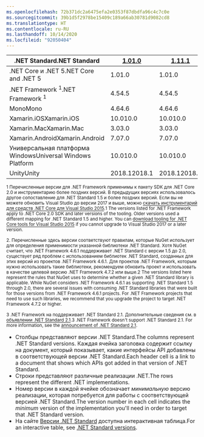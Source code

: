 ```yaml
---
ms.openlocfilehash: 72b371dc2a6475efa2e0353f87dbdfa96c4c7c0e
ms.sourcegitcommit: 39b1d5f2978be15409c189a66ab30781d9082cd8
ms.translationtype: HT
ms.contentlocale: ru-RU
ms.lasthandoff: 10/14/2020
ms.locfileid: "92050404"
---
```

| <span data-ttu-id="3573a-101">.NET Standard</span><span class="sxs-lookup"><span data-stu-id="3573a-101">.NET Standard</span></span>              | <span data-ttu-id="3573a-102">[1.0]</span><span class="sxs-lookup"><span data-stu-id="3573a-102">[1.0]</span></span>  | <span data-ttu-id="3573a-103">[1.1]</span><span class="sxs-lookup"><span data-stu-id="3573a-103">[1.1]</span></span>  | <span data-ttu-id="3573a-104">[1.2]</span><span class="sxs-lookup"><span data-stu-id="3573a-104">[1.2]</span></span> | <span data-ttu-id="3573a-105">[1.3]</span><span class="sxs-lookup"><span data-stu-id="3573a-105">[1.3]</span></span> | <span data-ttu-id="3573a-106">[1.4]</span><span class="sxs-lookup"><span data-stu-id="3573a-106">[1.4]</span></span> | <span data-ttu-id="3573a-107">[1.5]</span><span class="sxs-lookup"><span data-stu-id="3573a-107">[1.5]</span></span>              | <span data-ttu-id="3573a-108">[1.6]</span><span class="sxs-lookup"><span data-stu-id="3573a-108">[1.6]</span></span>              | <span data-ttu-id="3573a-109">[2.0]</span><span class="sxs-lookup"><span data-stu-id="3573a-109">[2.0]</span></span>               | <span data-ttu-id="3573a-110">[2.1]</span><span class="sxs-lookup"><span data-stu-id="3573a-110">[2.1]</span></span> |
|----------------------------|--------|--------|-------|-------|-------|--------------------|--------------------|---------------------|---------------------
| <span data-ttu-id="3573a-111">.NET Core и .NET 5</span><span class="sxs-lookup"><span data-stu-id="3573a-111">.NET Core and .NET 5</span></span>       | <span data-ttu-id="3573a-112">1.0</span><span class="sxs-lookup"><span data-stu-id="3573a-112">1.0</span></span>    | <span data-ttu-id="3573a-113">1.0</span><span class="sxs-lookup"><span data-stu-id="3573a-113">1.0</span></span>    | <span data-ttu-id="3573a-114">1.0</span><span class="sxs-lookup"><span data-stu-id="3573a-114">1.0</span></span>   | <span data-ttu-id="3573a-115">1.0</span><span class="sxs-lookup"><span data-stu-id="3573a-115">1.0</span></span>   | <span data-ttu-id="3573a-116">1.0</span><span class="sxs-lookup"><span data-stu-id="3573a-116">1.0</span></span>   | <span data-ttu-id="3573a-117">1.0</span><span class="sxs-lookup"><span data-stu-id="3573a-117">1.0</span></span>                | <span data-ttu-id="3573a-118">1.0</span><span class="sxs-lookup"><span data-stu-id="3573a-118">1.0</span></span>                | <span data-ttu-id="3573a-119">2.0</span><span class="sxs-lookup"><span data-stu-id="3573a-119">2.0</span></span>                 | <span data-ttu-id="3573a-120">3.0</span><span class="sxs-lookup"><span data-stu-id="3573a-120">3.0</span></span> |
| <span data-ttu-id="3573a-121">.NET Framework <sup>1</sup></span><span class="sxs-lookup"><span data-stu-id="3573a-121">.NET Framework <sup>1</sup></span></span>| <span data-ttu-id="3573a-122">4.5</span><span class="sxs-lookup"><span data-stu-id="3573a-122">4.5</span></span>    | <span data-ttu-id="3573a-123">4.5</span><span class="sxs-lookup"><span data-stu-id="3573a-123">4.5</span></span>    | <span data-ttu-id="3573a-124">4.5.1</span><span class="sxs-lookup"><span data-stu-id="3573a-124">4.5.1</span></span> | <span data-ttu-id="3573a-125">4.6</span><span class="sxs-lookup"><span data-stu-id="3573a-125">4.6</span></span>   | <span data-ttu-id="3573a-126">4.6.1</span><span class="sxs-lookup"><span data-stu-id="3573a-126">4.6.1</span></span> | <span data-ttu-id="3573a-127">4.6.1<sup>2</sup></span><span class="sxs-lookup"><span data-stu-id="3573a-127">4.6.1 <sup>2</sup></span></span> | <span data-ttu-id="3573a-128">4.6.1<sup>2</sup></span><span class="sxs-lookup"><span data-stu-id="3573a-128">4.6.1 <sup>2</sup></span></span> | <span data-ttu-id="3573a-129">4.6.1<sup>2</sup></span><span class="sxs-lookup"><span data-stu-id="3573a-129">4.6.1 <sup>2</sup></span></span>  | <span data-ttu-id="3573a-130">N/A<sup>3</sup></span><span class="sxs-lookup"><span data-stu-id="3573a-130">N/A<sup>3</sup></span></span> |
| <span data-ttu-id="3573a-131">Mono</span><span class="sxs-lookup"><span data-stu-id="3573a-131">Mono</span></span>                       | <span data-ttu-id="3573a-132">4.6</span><span class="sxs-lookup"><span data-stu-id="3573a-132">4.6</span></span>    | <span data-ttu-id="3573a-133">4.6</span><span class="sxs-lookup"><span data-stu-id="3573a-133">4.6</span></span>    | <span data-ttu-id="3573a-134">4.6</span><span class="sxs-lookup"><span data-stu-id="3573a-134">4.6</span></span>   | <span data-ttu-id="3573a-135">4.6</span><span class="sxs-lookup"><span data-stu-id="3573a-135">4.6</span></span>   | <span data-ttu-id="3573a-136">4.6</span><span class="sxs-lookup"><span data-stu-id="3573a-136">4.6</span></span>   | <span data-ttu-id="3573a-137">4.6</span><span class="sxs-lookup"><span data-stu-id="3573a-137">4.6</span></span>                | <span data-ttu-id="3573a-138">4.6</span><span class="sxs-lookup"><span data-stu-id="3573a-138">4.6</span></span>                | <span data-ttu-id="3573a-139">5,4</span><span class="sxs-lookup"><span data-stu-id="3573a-139">5.4</span></span>                 | <span data-ttu-id="3573a-140">6.4</span><span class="sxs-lookup"><span data-stu-id="3573a-140">6.4</span></span> |
| <span data-ttu-id="3573a-141">Xamarin.iOS</span><span class="sxs-lookup"><span data-stu-id="3573a-141">Xamarin.iOS</span></span>                | <span data-ttu-id="3573a-142">10.0</span><span class="sxs-lookup"><span data-stu-id="3573a-142">10.0</span></span>   | <span data-ttu-id="3573a-143">10.0</span><span class="sxs-lookup"><span data-stu-id="3573a-143">10.0</span></span>   | <span data-ttu-id="3573a-144">10.0</span><span class="sxs-lookup"><span data-stu-id="3573a-144">10.0</span></span>  | <span data-ttu-id="3573a-145">10.0</span><span class="sxs-lookup"><span data-stu-id="3573a-145">10.0</span></span>  | <span data-ttu-id="3573a-146">10.0</span><span class="sxs-lookup"><span data-stu-id="3573a-146">10.0</span></span>  | <span data-ttu-id="3573a-147">10.0</span><span class="sxs-lookup"><span data-stu-id="3573a-147">10.0</span></span>               | <span data-ttu-id="3573a-148">10.0</span><span class="sxs-lookup"><span data-stu-id="3573a-148">10.0</span></span>               | <span data-ttu-id="3573a-149">10.14</span><span class="sxs-lookup"><span data-stu-id="3573a-149">10.14</span></span>               | <span data-ttu-id="3573a-150">12.16</span><span class="sxs-lookup"><span data-stu-id="3573a-150">12.16</span></span> |
| <span data-ttu-id="3573a-151">Xamarin.Mac</span><span class="sxs-lookup"><span data-stu-id="3573a-151">Xamarin.Mac</span></span>                | <span data-ttu-id="3573a-152">3.0</span><span class="sxs-lookup"><span data-stu-id="3573a-152">3.0</span></span>    | <span data-ttu-id="3573a-153">3.0</span><span class="sxs-lookup"><span data-stu-id="3573a-153">3.0</span></span>    | <span data-ttu-id="3573a-154">3.0</span><span class="sxs-lookup"><span data-stu-id="3573a-154">3.0</span></span>   | <span data-ttu-id="3573a-155">3.0</span><span class="sxs-lookup"><span data-stu-id="3573a-155">3.0</span></span>   | <span data-ttu-id="3573a-156">3.0</span><span class="sxs-lookup"><span data-stu-id="3573a-156">3.0</span></span>   | <span data-ttu-id="3573a-157">3.0</span><span class="sxs-lookup"><span data-stu-id="3573a-157">3.0</span></span>                | <span data-ttu-id="3573a-158">3.0</span><span class="sxs-lookup"><span data-stu-id="3573a-158">3.0</span></span>                | <span data-ttu-id="3573a-159">3.8</span><span class="sxs-lookup"><span data-stu-id="3573a-159">3.8</span></span>                 | <span data-ttu-id="3573a-160">5.16</span><span class="sxs-lookup"><span data-stu-id="3573a-160">5.16</span></span> |
| <span data-ttu-id="3573a-161">Xamarin.Android</span><span class="sxs-lookup"><span data-stu-id="3573a-161">Xamarin.Android</span></span>            | <span data-ttu-id="3573a-162">7.0</span><span class="sxs-lookup"><span data-stu-id="3573a-162">7.0</span></span>    | <span data-ttu-id="3573a-163">7.0</span><span class="sxs-lookup"><span data-stu-id="3573a-163">7.0</span></span>    | <span data-ttu-id="3573a-164">7.0</span><span class="sxs-lookup"><span data-stu-id="3573a-164">7.0</span></span>   | <span data-ttu-id="3573a-165">7.0</span><span class="sxs-lookup"><span data-stu-id="3573a-165">7.0</span></span>   | <span data-ttu-id="3573a-166">7.0</span><span class="sxs-lookup"><span data-stu-id="3573a-166">7.0</span></span>   | <span data-ttu-id="3573a-167">7.0</span><span class="sxs-lookup"><span data-stu-id="3573a-167">7.0</span></span>                | <span data-ttu-id="3573a-168">7.0</span><span class="sxs-lookup"><span data-stu-id="3573a-168">7.0</span></span>                | <span data-ttu-id="3573a-169">8.0</span><span class="sxs-lookup"><span data-stu-id="3573a-169">8.0</span></span>                 | <span data-ttu-id="3573a-170">10.0</span><span class="sxs-lookup"><span data-stu-id="3573a-170">10.0</span></span> |
| <span data-ttu-id="3573a-171">Универсальная платформа Windows</span><span class="sxs-lookup"><span data-stu-id="3573a-171">Universal Windows Platform</span></span> | <span data-ttu-id="3573a-172">10.0</span><span class="sxs-lookup"><span data-stu-id="3573a-172">10.0</span></span>   | <span data-ttu-id="3573a-173">10.0</span><span class="sxs-lookup"><span data-stu-id="3573a-173">10.0</span></span>   | <span data-ttu-id="3573a-174">10.0</span><span class="sxs-lookup"><span data-stu-id="3573a-174">10.0</span></span>  | <span data-ttu-id="3573a-175">10.0</span><span class="sxs-lookup"><span data-stu-id="3573a-175">10.0</span></span>  | <span data-ttu-id="3573a-176">10.0</span><span class="sxs-lookup"><span data-stu-id="3573a-176">10.0</span></span>  | <span data-ttu-id="3573a-177">10.0.16299</span><span class="sxs-lookup"><span data-stu-id="3573a-177">10.0.16299</span></span>         | <span data-ttu-id="3573a-178">10.0.16299</span><span class="sxs-lookup"><span data-stu-id="3573a-178">10.0.16299</span></span>         | <span data-ttu-id="3573a-179">10.0.16299</span><span class="sxs-lookup"><span data-stu-id="3573a-179">10.0.16299</span></span>          | <span data-ttu-id="3573a-180">TBD</span><span class="sxs-lookup"><span data-stu-id="3573a-180">TBD</span></span> |
| <span data-ttu-id="3573a-181">Unity</span><span class="sxs-lookup"><span data-stu-id="3573a-181">Unity</span></span>                      | <span data-ttu-id="3573a-182">2018.1</span><span class="sxs-lookup"><span data-stu-id="3573a-182">2018.1</span></span> | <span data-ttu-id="3573a-183">2018.1</span><span class="sxs-lookup"><span data-stu-id="3573a-183">2018.1</span></span> | <span data-ttu-id="3573a-184">2018.1</span><span class="sxs-lookup"><span data-stu-id="3573a-184">2018.1</span></span>| <span data-ttu-id="3573a-185">2018.1</span><span class="sxs-lookup"><span data-stu-id="3573a-185">2018.1</span></span>| <span data-ttu-id="3573a-186">2018.1</span><span class="sxs-lookup"><span data-stu-id="3573a-186">2018.1</span></span>| <span data-ttu-id="3573a-187">2018.1</span><span class="sxs-lookup"><span data-stu-id="3573a-187">2018.1</span></span>             |  <span data-ttu-id="3573a-188">2018.1</span><span class="sxs-lookup"><span data-stu-id="3573a-188">2018.1</span></span>            | <span data-ttu-id="3573a-189">2018.1</span><span class="sxs-lookup"><span data-stu-id="3573a-189">2018.1</span></span>              | <span data-ttu-id="3573a-190">TBD</span><span class="sxs-lookup"><span data-stu-id="3573a-190">TBD</span></span> |

<span data-ttu-id="3573a-191"><sup>1 Перечисленные версии для .NET Framework применимы к пакету SDK для .NET Core 2.0 и инструментарию более поздних версий. В предыдущих версиях использовалось другое сопоставление для .NET Standard 1.5 и более поздних версий. Если вы не можете обновить Visual Studio до версии 2017 и выше, можно [скачать инструментарий для средств .NET Core для Visual Studio 2015](https://github.com/dotnet/core/blob/master/release-notes/download-archive.md).</sup></span><span class="sxs-lookup"><span data-stu-id="3573a-191"><sup>1 The versions listed for .NET Framework apply to .NET Core 2.0 SDK and later versions of the tooling. Older versions used a different mapping for .NET Standard 1.5 and higher. You can [download tooling for .NET Core tools for Visual Studio 2015](https://github.com/dotnet/core/blob/master/release-notes/download-archive.md) if you cannot upgrade to Visual Studio 2017 or a later version.</sup></span></span>

<span data-ttu-id="3573a-192"><sup>2. Перечисленные здесь версии соответствуют правилам, которые NuGet использует для определения применимости указанной библиотеки .NET Standard. Хотя NuGet считает, что .NET Framework 4.6.1 поддерживает .NET Standard с версии 1.5 до 2.0, существует ряд проблем с использованием библиотек .NET Standard, созданных для этих версий из проектов .NET Framework 4.6.1. Для проектов .NET Framework, которым нужно использовать такие библиотеки, рекомендуем обновить проект и использовать в качестве целевой версию .NET Framework 4.7.2 или выше.</sup></span><span class="sxs-lookup"><span data-stu-id="3573a-192"><sup>2 The versions listed here represent the rules that NuGet uses to determine whether a given .NET Standard library is applicable. While NuGet considers .NET Framework 4.6.1 as supporting .NET Standard 1.5 through 2.0, there are several issues with consuming .NET Standard libraries that were built for those versions from .NET Framework 4.6.1 projects. For .NET Framework projects that need to use such libraries, we recommend that you upgrade the project to target .NET Framework 4.7.2 or higher.</sup></span></span>

<span data-ttu-id="3573a-193"><sup>3 .NET Framework на поддерживает .NET Standard 2.1. Дополнительные сведения см. в [объявлении .NET Standard 2.1](https://devblogs.microsoft.com/dotnet/announcing-net-standard-2-1/).</sup></span><span class="sxs-lookup"><span data-stu-id="3573a-193"><sup>3 .NET Framework doesn't support .NET Standard 2.1. For more information, see the [announcement of .NET Standard 2.1](https://devblogs.microsoft.com/dotnet/announcing-net-standard-2-1/).</sup></span></span>

- <span data-ttu-id="3573a-194">Столбцы представляют версии .NET Standard.</span><span class="sxs-lookup"><span data-stu-id="3573a-194">The columns represent .NET Standard versions.</span></span> <span data-ttu-id="3573a-195">Каждая ячейка заголовка содержит ссылку на документ, который показывает, какие интерфейсы API добавлены в соответствующей версии .NET Standard.</span><span class="sxs-lookup"><span data-stu-id="3573a-195">Each header cell is a link to a document that shows which APIs got added in that version of .NET Standard.</span></span>
- <span data-ttu-id="3573a-196">Строки представляют различные реализации .NET.</span><span class="sxs-lookup"><span data-stu-id="3573a-196">The rows represent the different .NET implementations.</span></span>
- <span data-ttu-id="3573a-197">Номер версии в каждой ячейке обозначает *минимальную* версию реализации, которая потребуется для работы с соответствующей версией .NET Standard.</span><span class="sxs-lookup"><span data-stu-id="3573a-197">The version number in each cell indicates the *minimum* version of the implementation you'll need in order to target that .NET Standard version.</span></span>
- <span data-ttu-id="3573a-198">На сайте [Версии .NET Standard](https://dotnet.microsoft.com/platform/dotnet-standard#versions) доступна интерактивная таблица.</span><span class="sxs-lookup"><span data-stu-id="3573a-198">For an interactive table, see [.NET Standard versions](https://dotnet.microsoft.com/platform/dotnet-standard#versions).</span></span>

[1.0]: https://github.com/dotnet/standard/blob/master/docs/versions/netstandard1.0.md
[1.1]: https://github.com/dotnet/standard/blob/master/docs/versions/netstandard1.1.md
[1.2]: https://github.com/dotnet/standard/blob/master/docs/versions/netstandard1.2.md
[1.3]: https://github.com/dotnet/standard/blob/master/docs/versions/netstandard1.3.md
[1.4]: https://github.com/dotnet/standard/blob/master/docs/versions/netstandard1.4.md
[1.5]: https://github.com/dotnet/standard/blob/master/docs/versions/netstandard1.5.md
[1.6]: https://github.com/dotnet/standard/blob/master/docs/versions/netstandard1.6.md
[2.0]: https://github.com/dotnet/standard/blob/master/docs/versions/netstandard2.0.md
[2.1]: https://github.com/dotnet/standard/blob/master/docs/versions/netstandard2.1.md

